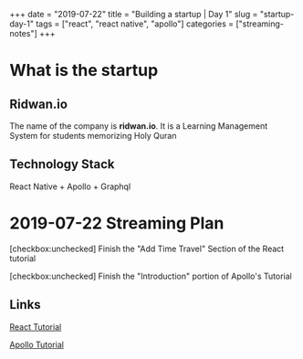 +++
date = "2019-07-22"
title = "Building a startup | Day 1"
slug = "startup-day-1" 
tags = ["react", "react native", "apollo"]
categories = ["streaming-notes"]
+++

# What is the startup

## Ridwan.io

The name of the company is **ridwan.io**. It is a Learning Management System for students memorizing Holy Quran

## Technology Stack

React Native + Apollo + Graphql


# 2019-07-22 Streaming Plan

[checkbox:unchecked] Finish the "Add Time Travel" Section of the React tutorial 

[checkbox:unchecked] Finish the "Introduction" portion of Apollo's Tutorial


## Links

[React Tutorial](https://reactjs.org/tutorial/tutorial.html#adding-time-travel)

[Apollo Tutorial](https://www.apollographql.com/docs/tutorial/introduction/)
